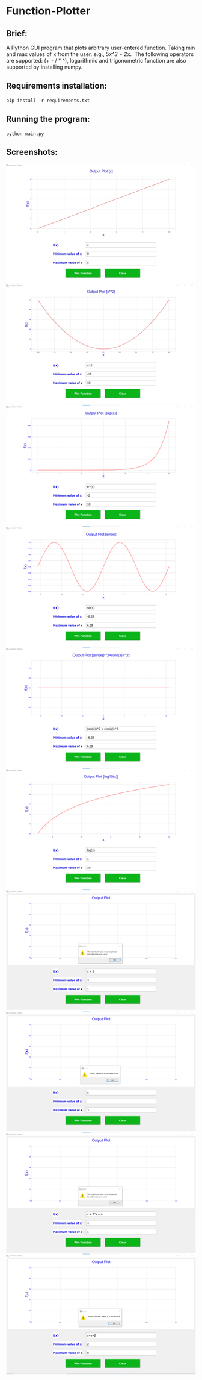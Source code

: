 # Function-Plotter

## Brief:

A‌ ‌Python‌ ‌GUI‌ ‌program‌ ‌that‌ ‌plots‌ ‌arbitrary‌ user-entered‌ ‌function.‌ Taking ‌min‌ ‌and‌ ‌max‌ ‌values‌ ‌of‌ ‌x‌ ‌from‌ ‌the‌ ‌user.‌ ‌e.g.,‌ ‌5*x^3‌ ‌+‌ ‌2*x.‌ ‌
The‌ ‌following‌ ‌operators‌ ‌are‌ ‌supported:‌ (‌+‌ ‌-‌ ‌/‌ ‌*‌ ‌^), 
logarithmic and trigonometric function are also supported by installing numpy.


## Requirements installation:

```
pip install -r requirements.txt
```

## Running the program:

```
python main.py
```


## Screenshots:

<div>
  <p align="center">
    <img src="screenshots/output_examples/1.png">
    <img src="screenshots/output_examples/2.png">
    <img src="screenshots/output_examples/3.png">
    <img src="screenshots/output_examples/4.png">
    <img src="screenshots/output_examples/5.png">
    <img src="screenshots/output_examples/6.png">
    <img src="screenshots/errors/7.png">
    <img src="screenshots/errors/8.png">
    <img src="screenshots/errors/9.png">
    <img src="screenshots/errors/10.png">
  </p>
  </div>
